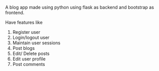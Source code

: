 A blog app made using python using flask as backend and bootstrap as frontend.

Have features like
1. Register user 
2. Login/logout user 
3. Maintain user sessions
4. Post blogs
5. Edit/ Delete posts
6. Edit user profile
7. Post comments 
